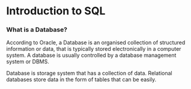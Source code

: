 # Introduction to SQL

### What is a Database?

According to Oracle, a Database is an organised collection of structured information or data, that is typically stored electronically in a computer system. A database is usually controlled by a database management system or DBMS. 

Database is storage system that has a collection of data. Relational databases store data in the form of tables that can be easily.